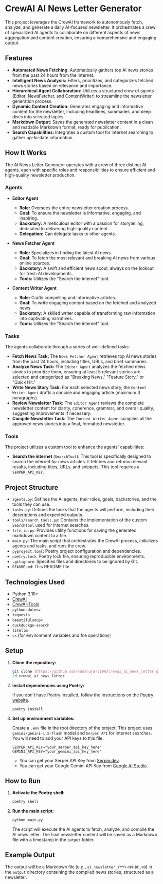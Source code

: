 # CrewAI AI News Letter Generator

This project leverages the CrewAI framework to autonomously fetch, analyze, and generate a daily AI-focused newsletter. It orchestrates a crew of specialized AI agents to collaborate on different aspects of news aggregation and content creation, ensuring a comprehensive and engaging output.

## Features

* **Automated News Fetching:** Automatically gathers top AI news stories from the past 24 hours from the internet.
* **Intelligent News Analysis:** Filters, prioritizes, and categorizes fetched news stories based on relevance and importance.
* **Hierarchical Agent Collaboration:** Utilizes a structured crew of agents (Editor, NewsFetcher, and ContentWriter) to streamline the newsletter generation process.
* **Dynamic Content Creation:** Generates engaging and informative content for the newsletter, including headlines, summaries, and deep dives into selected topics.
* **Markdown Output:** Saves the generated newsletter content in a clean and readable Markdown format, ready for publication.
* **Search Capabilities:** Integrates a custom tool for internet searching to gather up-to-date information.

## How It Works

The AI News Letter Generator operates with a crew of three distinct AI agents, each with specific roles and responsibilities to ensure efficient and high-quality newsletter production.

### Agents

* **Editor Agent**
    * **Role:** Oversees the entire newsletter creation process.
    * **Goal:** To ensure the newsletter is informative, engaging, and inspiring.
    * **Backstory:** A meticulous editor with a passion for storytelling, dedicated to delivering high-quality content.
    * **Delegation:** Can delegate tasks to other agents.

* **News Fetcher Agent**
    * **Role:** Specializes in finding the latest AI news.
    * **Goal:** To fetch the most relevant and breaking AI news from various online sources.
    * **Backstory:** A swift and efficient news scout, always on the lookout for fresh AI developments.
    * **Tools:** Utilizes the "Search the internet" tool.

* **Content Writer Agent**
    * **Role:** Crafts compelling and informative articles.
    * **Goal:** To write engaging content based on the fetched and analyzed news.
    * **Backstory:** A skilled writer capable of transforming raw information into captivating narratives.
    * **Tools:** Utilizes the "Search the internet" tool.

### Tasks

The agents collaborate through a series of well-defined tasks:

* **Fetch News Task:** The `News Fetcher Agent` retrieves top AI news stories from the past 24 hours, including titles, URLs, and brief summaries.
* **Analyze News Task:** The `Editor Agent` analyzes the fetched news stories to prioritize them, ensuring at least 5 relevant stories are selected and categorized as "Breaking News," "Feature Story," or "Quick Hit."
* **Write News Story Task:** For each selected news story, the `Content Writer Agent` drafts a concise and engaging article (maximum 3 paragraphs).
* **Review Newsletter Task:** The `Editor Agent` reviews the complete newsletter content for clarity, coherence, grammar, and overall quality, suggesting improvements if necessary.
* **Compile Newsletter Task:** The `Content Writer Agent` compiles all the approved news stories into a final, formatted newsletter.

### Tools

The project utilizes a custom tool to enhance the agents' capabilities:

* **Search the internet** (`SearchTool`): This tool is specifically designed to search the internet for news articles. It fetches and returns relevant results, including titles, URLs, and snippets. This tool requires a `SERPER_API_KEY`.

## Project Structure

* `agents.py`: Defines the AI agents, their roles, goals, backstories, and the tools they can use.
* `tasks.py`: Defines the tasks that the agents will perform, including their descriptions and expected outputs.
* `tools/search_tools.py`: Contains the implementation of the custom `SearchTool` used for internet searches.
* `file_io.py`: Provides utility functions for saving the generated markdown content to a file.
* `main.py`: The main script that orchestrates the CrewAI process, initializes agents and tasks, and runs the crew.
* `pyproject.toml`: Poetry project configuration and dependencies.
* `poetry.lock`: Poetry lock file, ensuring reproducible environments.
* `.gitignore`: Specifies files and directories to be ignored by Git.
* `README.md`: This README file.

## Technologies Used

* Python 3.10+
* [CrewAI](https://docs.crewai.com/)
* [CrewAI-Tools](https://github.com/joaomdmoura/crewai-tools)
* `python-dotenv`
* `requests`
* `beautifulsoup4`
* `duckduckgo-search`
* `litellm`
* `os` (for environment variables and file operations)

## Setup

1.  **Clone the repository:**

    ```bash
    git clone [https://github.com/ramanuja-5194/crewai_ai_news_letter.git](https://github.com/ramanuja-5194/crewai_ai_news_letter.git)
    cd crewai_ai_news_letter
    ```

2.  **Install dependencies using Poetry:**

    If you don't have Poetry installed, follow the instructions on the [Poetry website](https://python-poetry.org/docs/#installation).

    ```bash
    poetry install
    ```

3.  **Set up environment variables:**

    Create a `.env` file in the root directory of the project. This project uses `gemini/gemini-1.5-flash` model and `Serper API` for internet searches. You will need to add your API keys to this file:

    ```
    SERPER_API_KEY="your_serper_api_key_here"
    GEMINI_API_KEY="your_gemini_api_key_here"
    ```

    * You can get your Serper API Key from [Serper.dev](https://serper.dev/).
    * You can get your Google Gemini API Key from [Google AI Studio](https://aistudio.google.com/app/apikey).

## How to Run

1.  **Activate the Poetry shell:**

    ```bash
    poetry shell
    ```

2.  **Run the main script:**

    ```bash
    python main.py
    ```

    The script will execute the AI agents to fetch, analyze, and compile the AI news letter. The final newsletter content will be saved as a Markdown file with a timestamp in the `output` folder.

## Example Output

The output will be a Markdown file (e.g., `ai_newsletter_YYYY-MM-DD.md`) in the `output` directory containing the compiled news stories, structured as a newsletter.
